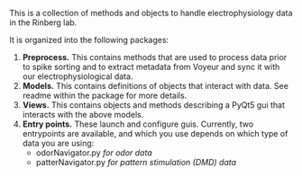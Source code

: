 This is a collection of methods and objects to handle electrophysiology data in the Rinberg lab.

It is organized into the following packages:

1. __Preprocess.__ This contains methods that are used to process data prior to spike sorting and to 
extract metadata from Voyeur and sync it with our electrophysiological data.
2. __Models.__ This contains definitions of objects that interact with data. See readme within the package 
for more details.
3. __Views.__ This contains objects and methods describing a PyQt5 gui that interacts with the above models.
4. __Entry points.__ These launch and configure guis. Currently, two entrypoints are available, and which
you use depends on which type of data you are using:
     * odorNavigator.py _for odor data_
     * patterNavigator.py _for pattern stimulation (DMD) data_
     
     
